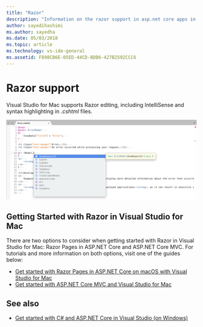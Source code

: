 ```yaml
---
title: "Razor"
description: "Information on the razor support in asp.net core apps in Visual Studio for Mac"
author: sayedihashimi
ms.author: sayedha
ms.date: 05/03/2018
ms.topic: article
ms.technology: vs-ide-general
ms.assetid: F898CB6E-05ED-44CD-8DB6-427B2592CCC6
---
```


# Razor support

Visual Studio for Mac supports Razor editing, including IntelliSense and syntax highlighting in *.cshtml* files.

![razor editing in visual studio for mac](media/razor-image1.png)

## Getting Started with Razor in Visual Studio for Mac

There are two options to consider when getting started with Razor in Visual Studio for Mac: Razor Pages in ASP.NET Core and ASP.NET Core MVC. For tutorials and more information on both options, visit one of the guides below:

- [Get started with Razor Pages in ASP.NET Core on macOS with Visual Studio for Mac](/aspnet/core/tutorials/razor-pages-mac/razor-pages-start?view=aspnetcore-2.1)
- [Get started with ASP.NET Core MVC and Visual Studio for Mac](/aspnet/core/tutorials/first-mvc-app-mac/start-mvc?view=aspnetcore-2.1)

## See also

- [Get started with C# and ASP.NET Core in Visual Studio (on Windows)](/visualstudio/ide/tutorial-csharp-aspnet-core)